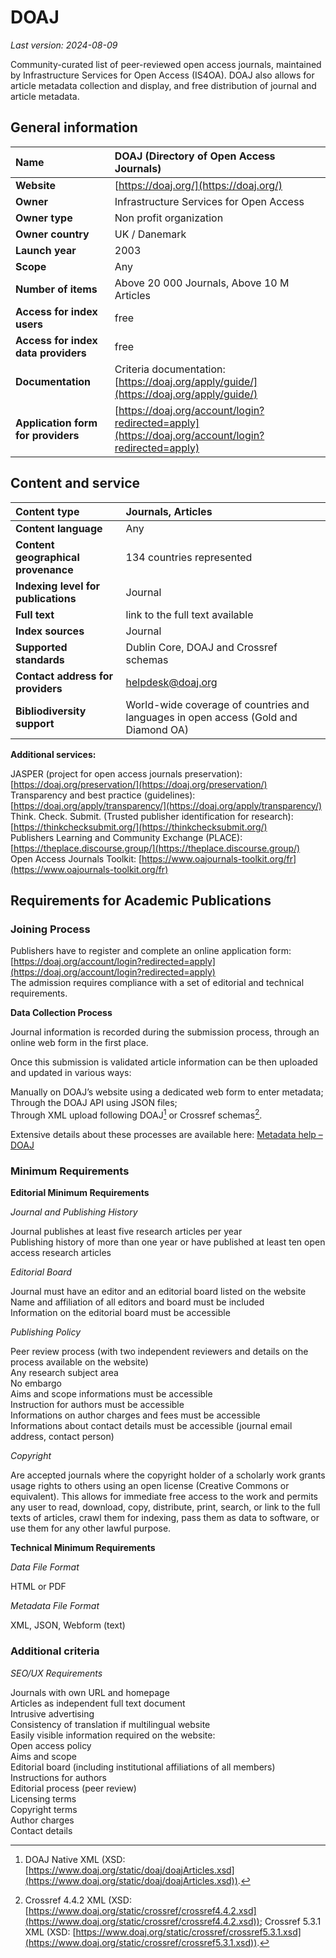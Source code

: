 # DOAJ

*Last version: 2024-08-09*

Community-curated list of peer-reviewed open access journals, maintained by Infrastructure Services for Open Access (IS4OA). DOAJ also allows for article metadata collection and display, and free distribution of journal and article metadata.

## General information

| Name | DOAJ (Directory of Open Access Journals) |
| :---- | :---- |
| **Website** | [https://doaj.org/](https://doaj.org/)  |
| **Owner** | Infrastructure Services for Open Access |
| **Owner type** | Non profit organization |
| **Owner country** | UK / Danemark |
| **Launch year** | 2003 |
| **Scope** | Any |
| **Number of items** | Above 20 000 Journals, Above 10 M Articles |
| **Access for index users** | free |
| **Access for index data providers** | free |
| **Documentation** | Criteria documentation: [https://doaj.org/apply/guide/](https://doaj.org/apply/guide/)  |
| **Application form for providers** | [https://doaj.org/account/login?redirected=apply](https://doaj.org/account/login?redirected=apply) |

## Content and service

| Content type | Journals, Articles |
| :---- | :---- |
| **Content language** | Any |
| **Content geographical provenance** | 134 countries represented |
| **Indexing level for publications** | Journal |
| **Full text** | link to the full text available |
| **Index sources** | Journal |
| **Supported standards** | Dublin Core, DOAJ and Crossref schemas |
| **Contact address for providers** | helpdesk@doaj.org |
| **Bibliodiversity support** | World-wide coverage of countries and languages in open access (Gold and Diamond OA) |

**Additional services:**

JASPER (project for open access journals preservation): [https://doaj.org/preservation/](https://doaj.org/preservation/)  
Transparency and best practice (guidelines): [https://doaj.org/apply/transparency/](https://doaj.org/apply/transparency/)  
Think. Check. Submit. (Trusted publisher identification for research): [https://thinkchecksubmit.org/](https://thinkchecksubmit.org/)  
Publishers Learning and Community Exchange (PLACE): [https://theplace.discourse.group/](https://theplace.discourse.group/)  
Open Access Journals Toolkit: [https://www.oajournals-toolkit.org/fr](https://www.oajournals-toolkit.org/fr)

## Requirements for Academic Publications

### Joining Process

Publishers have to register and complete an online application form: [https://doaj.org/account/login?redirected=apply](https://doaj.org/account/login?redirected=apply)   
The admission requires compliance with a set of editorial and technical requirements.

**Data Collection Process**

Journal information is recorded during the submission process, through an online web form in the first place.

Once this submission is validated article information can be then uploaded and updated in various ways: 

Manually on DOAJ’s website using a dedicated web form to enter metadata;  
Through the DOAJ API using JSON files;  
Through XML upload following DOAJ[^1] or Crossref schemas[^2].

Extensive details about these processes are available here: [Metadata help – DOAJ](https://doaj.org/docs/faq/) 

### Minimum Requirements

**Editorial Minimum Requirements**

*Journal and Publishing History*

Journal publishes at least five research articles per year  
Publishing history of more than one year or have published at least ten open access research articles

*Editorial Board*

Journal must have an editor and an editorial board listed on the website  
Name and affiliation of all editors and board must be included  
Information on the editorial board must be accessible 

*Publishing Policy*

Peer review process (with two independent reviewers and details on the process available on the website)  
Any research subject area  
No embargo  
Aims and scope informations must be accessible  
Instruction for authors must be accessible  
Informations on author charges and fees must be accessible  
Informations about contact details must be accessible (journal email address, contact person)

*Copyright*

Are accepted journals where the copyright holder of a scholarly work grants usage rights to others using an open license (Creative Commons or equivalent). This allows for immediate free access to the work and permits any user to read, download, copy, distribute, print, search, or link to the full texts of articles, crawl them for indexing, pass them as data to software, or use them for any other lawful purpose.

**Technical Minimum Requirements**

*Data File Format* 

HTML or PDF

*Metadata File Format*

XML, JSON, Webform (text)

### Additional criteria

*SEO/UX Requirements*

Journals with own URL and homepage
<br/>Articles as independent full text document
<br/>Intrusive advertising
<br/>Consistency of translation if multilingual website
<br/>Easily visible information required on the website:
<br/>Open access policy
<br/>Aims and scope
<br/>Editorial board (including institutional affiliations of all members)
<br/>Instructions for authors
<br/>Editorial process (peer review)
<br/>Licensing terms
<br/>Copyright terms
<br/>Author charges
<br/>Contact details

[^1]:  DOAJ Native XML (XSD: [https://www.doaj.org/static/doaj/doajArticles.xsd](https://www.doaj.org/static/doaj/doajArticles.xsd)).

[^2]:  Crossref 4.4.2 XML (XSD: [https://www.doaj.org/static/crossref/crossref4.4.2.xsd](https://www.doaj.org/static/crossref/crossref4.4.2.xsd)); Crossref 5.3.1 XML (XSD: [https://www.doaj.org/static/crossref/crossref5.3.1.xsd](https://www.doaj.org/static/crossref/crossref5.3.1.xsd)).
